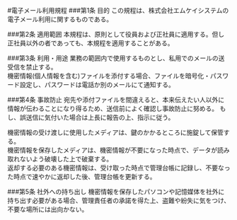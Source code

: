 #電子メール利用規程
###第1条 目的
この規程は、株式会社エムケイシステムの電子メール利用に関するものである。

###第2条 適用範囲
本規程は、原則として役員および正社員に適用する。但し正社員以外の者であっても、本規程を適用することがある。

###第3条 利用・用途
業務の範囲内で使用するものとし、私用でのメールの送受信を禁止する。  
機密情報(個人情報を含む)ファイルを添付する場合、ファイルを暗号化・パスワード設定し、パスワードは電話か別のメールにて通知する。

###第4条 事故防止
宛先や添付ファイルを間違えると、本来伝えたい人以外に情報が伝わることになり得るため、送信前によく確認し事故防止に努める。
もし、誤送信に気付いた場合は上長に報告の上、指示に従う。  


機密情報の受け渡しに使用したメディアは、鍵のかかるところに施錠して保管する。  
機密情報を保存したメディアは、機密情報が不要になった時点で、データが読み取れないよう破壊した上で破棄する。  
返却する必要のある機密情報は、受け取った時点で管理台帳に記録し、不要なった時点で速やかに返却した後、管理台帳を更新する。

###第5条 社外への持ち出し
機密情報を保存したパソコンや記憶媒体を社外に持ち出す必要がある場合、管理責任者の承諾を得た上、盗難や紛失に気をつけ、不要な場所には出向かない。
